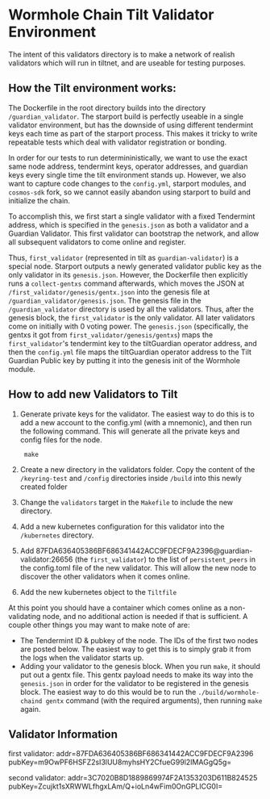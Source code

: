 # Wormhole Chain Tilt Validator Environment

The intent of this validators directory is to make a network of realish validators which will run in tiltnet, and are useable for testing purposes.

## How the Tilt environment works:

The Dockerfile in the root directory builds into the directory `/guardian_validator`. The starport build is perfectly useable in a single validator environment, but has the downside of using different tendermint keys each time as part of the starport process. This makes it tricky to write repeatable tests which deal with validator registration or bonding.

In order for our tests to run determininistically, we want to use the exact same node address, tendermint keys, operator addresses, and guardian keys every single time the tilt environment stands up. However, we also want to capture code changes to the `config.yml`, starport modules, and `cosmos-sdk` fork, so we cannot easily abandon using starport to build and initialize the chain.

To accomplish this, we first start a single validator with a fixed Tendermint address, which is specified in the `genesis.json` as both a validator and a Guardian Validator. This first validator can bootstrap the network, and allow all subsequent validators to come online and register.

Thus, `first_validator` (represented in tilt as `guardian-validator`) is a special node. Starport outputs a newly generated validator public key as the only validator in its `genesis.json`. However, the Dockerfile then explicitly runs a `collect-gentxs` command afterwards, which moves the JSON at `/first_validator/genesis/gentx.json` into the genesis file at `/guardian_validator/genesis.json`. The genesis file in the `/guardian_validator` directory is used by all the validators. Thus, after the genesis block, the `first_validator` is the only validator. All later validators come on initially with 0 voting power. The `genesis.json` (specifically, the gentxs it got from `first_validator/genesis/gentxs`) maps the `first_validator`'s tendermint key to the tiltGuardian operator address, and then the `config.yml` file maps the tiltGuardian operator address to the Tilt Guardian Public key by putting it into the genesis init of the Wormhole module.

## How to add new Validators to Tilt

1.  Generate private keys for the validator. The easiest way to do this is to add a new account to the config.yml (with a mnemonic), and then run the following command. This will generate all the private keys and config files for the node.

         make

2.  Create a new directory in the validators folder. Copy the content of the `/keyring-test` and `/config` directories inside `/build` into this newly created folder

3.  Change the `validators` target in the `Makefile` to include the new directory.

5.  Add a new kubernetes configuration for this validator into the `/kubernetes` directory.

6.  Add 87FDA636405386BF686341442ACC9FDECF9A2396@guardian-validator:26656 (the `first_validator`) to the list of `persistent_peers` in the config.toml file of the new validator. This will allow the new node to discover the other validators when it comes online.

7.  Add the new kubernetes object to the `Tiltfile`

At this point you should have a container which comes online as a non-validating node, and no additional action is needed if that is sufficient. A couple other things you may want to make note of are:

- The Tendermint ID & pubkey of the node. The IDs of the first two nodes are posted below. The easiest way to get this is to simply grab it from the logs when the validator starts up.
- Adding your validator to the genesis block. When you run `make`, it should put out a gentx file. This gentx payload needs to make its way into the `genesis.json` in order for the validator to be registered in the genesis block. The easiest way to do this would be to run the `./build/wormhole-chaind gentx` command (with the required arguments), then running `make` again.

## Validator Information

first validator:
addr=87FDA636405386BF686341442ACC9FDECF9A2396 pubKey=m9OwPF6HSFZ2sI3lUU8myhsHY2CfueG99l2IMAGgQ5g=

second validator:
addr=3C7020B8D1889869974F2A1353203D611B824525 pubKey=Zcujkt1sXRWWLfhgxLAm/Q+ioLn4wFim0OnGPLlCG0I=
